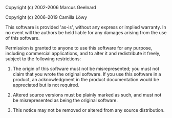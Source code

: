 Copyright (c) 2002-2006 Marcus Geelnard

Copyright (c) 2006-2019 Camilla Löwy

This software is provided 'as-is', without any express or implied warranty. In no event will the authors be held liable
for any damages arising from the use of this software.

Permission is granted to anyone to use this software for any purpose, including commercial applications, and to alter it
and redistribute it freely, subject to the following restrictions:

1. The origin of this software must not be misrepresented; you must not claim that you wrote the original software. If
   you use this software in a product, an acknowledgment in the product documentation would be appreciated but is not
   required.

2. Altered source versions must be plainly marked as such, and must not be misrepresented as being the original
   software.

3. This notice may not be removed or altered from any source distribution.

